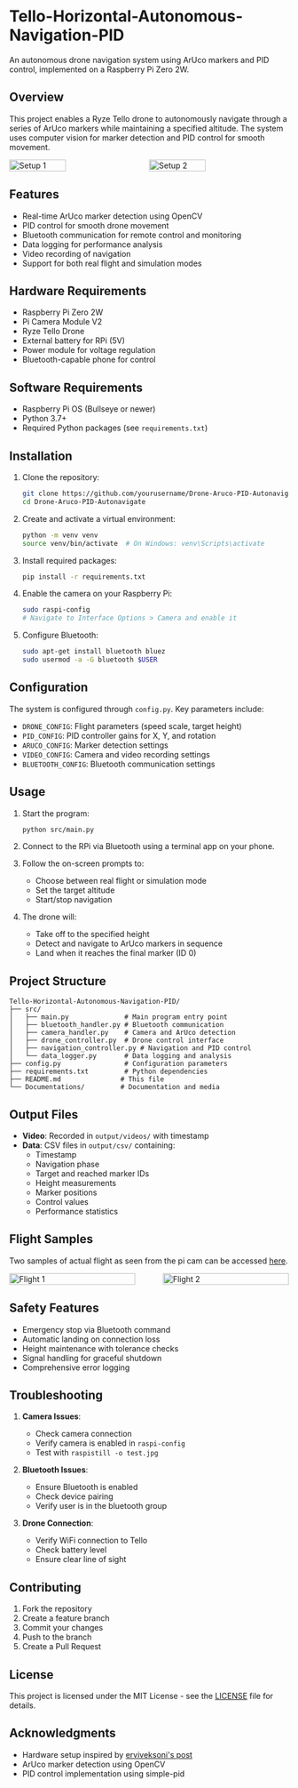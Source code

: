 # Tello-Horizontal-Autonomous-Navigation-PID

An autonomous drone navigation system using ArUco markers and PID control, implemented on a Raspberry Pi Zero 2W.

## Overview

This project enables a Ryze Tello drone to autonomously navigate through a series of ArUco markers while maintaining a specified altitude. The system uses computer vision for marker detection and PID control for smooth movement.

<div style="display: flex;">
  <img src="Documentations/SetupDrone1.jpg" alt="Setup 1" style="width: 45%; margin-right: 5%;"/>
  <img src="Documentations/SetupDrone2.jpg" alt="Setup 2" style="width: 45%;"/>
</div>

## Features

- Real-time ArUco marker detection using OpenCV
- PID control for smooth drone movement
- Bluetooth communication for remote control and monitoring
- Data logging for performance analysis
- Video recording of navigation
- Support for both real flight and simulation modes

## Hardware Requirements

- Raspberry Pi Zero 2W
- Pi Camera Module V2
- Ryze Tello Drone
- External battery for RPi (5V)
- Power module for voltage regulation
- Bluetooth-capable phone for control

## Software Requirements

- Raspberry Pi OS (Bullseye or newer)
- Python 3.7+
- Required Python packages (see `requirements.txt`)

## Installation

1. Clone the repository:
   ```bash
   git clone https://github.com/yourusername/Drone-Aruco-PID-Autonavigate.git
   cd Drone-Aruco-PID-Autonavigate
   ```

2. Create and activate a virtual environment:
   ```bash
   python -m venv venv
   source venv/bin/activate  # On Windows: venv\Scripts\activate
   ```

3. Install required packages:
   ```bash
   pip install -r requirements.txt
   ```

4. Enable the camera on your Raspberry Pi:
   ```bash
   sudo raspi-config
   # Navigate to Interface Options > Camera and enable it
   ```

5. Configure Bluetooth:
   ```bash
   sudo apt-get install bluetooth bluez
   sudo usermod -a -G bluetooth $USER
   ```

## Configuration

The system is configured through `config.py`. Key parameters include:

- `DRONE_CONFIG`: Flight parameters (speed scale, target height)
- `PID_CONFIG`: PID controller gains for X, Y, and rotation
- `ARUCO_CONFIG`: Marker detection settings
- `VIDEO_CONFIG`: Camera and video recording settings
- `BLUETOOTH_CONFIG`: Bluetooth communication settings

## Usage

1. Start the program:
   ```bash
   python src/main.py
   ```

2. Connect to the RPi via Bluetooth using a terminal app on your phone.

3. Follow the on-screen prompts to:
   - Choose between real flight or simulation mode
   - Set the target altitude
   - Start/stop navigation

4. The drone will:
   - Take off to the specified height
   - Detect and navigate to ArUco markers in sequence
   - Land when it reaches the final marker (ID 0)

## Project Structure

```
Tello-Horizontal-Autonomous-Navigation-PID/
├── src/
│   ├── main.py              # Main program entry point
│   ├── bluetooth_handler.py # Bluetooth communication
│   ├── camera_handler.py    # Camera and ArUco detection
│   ├── drone_controller.py  # Drone control interface
│   ├── navigation_controller.py # Navigation and PID control
│   └── data_logger.py       # Data logging and analysis
├── config.py                # Configuration parameters
├── requirements.txt         # Python dependencies
├── README.md               # This file
└── Documentations/         # Documentation and media
```

## Output Files

- **Video**: Recorded in `output/videos/` with timestamp
- **Data**: CSV files in `output/csv/` containing:
  - Timestamp
  - Navigation phase
  - Target and reached marker IDs
  - Height measurements
  - Marker positions
  - Control values
  - Performance statistics

## Flight Samples

Two samples of actual flight as seen from the pi cam can be accessed [here](https://github.com/mangabaycjake/Drone-Aruco-PID-Autonavigate/tree/main/Documentations).

<div style="display: flex;">
  <img src="Documentations/output_video_19.725_0.0832.gif" alt="Flight 1" style="width: 100%; margin-right: 10%;"/>
  <img src="Documentations/output_video_20.882_0.0832.gif" alt="Flight 2" style="width: 100%;"/>
</div>

## Safety Features

- Emergency stop via Bluetooth command
- Automatic landing on connection loss
- Height maintenance with tolerance checks
- Signal handling for graceful shutdown
- Comprehensive error logging

## Troubleshooting

1. **Camera Issues**:
   - Check camera connection
   - Verify camera is enabled in `raspi-config`
   - Test with `raspistill -o test.jpg`

2. **Bluetooth Issues**:
   - Ensure Bluetooth is enabled
   - Check device pairing
   - Verify user is in the bluetooth group

3. **Drone Connection**:
   - Verify WiFi connection to Tello
   - Check battery level
   - Ensure clear line of sight

## Contributing

1. Fork the repository
2. Create a feature branch
3. Commit your changes
4. Push to the branch
5. Create a Pull Request

## License

This project is licensed under the MIT License - see the [LICENSE](LICENSE) file for details.

## Acknowledgments

- Hardware setup inspired by [erviveksoni's post](https://github.com/erviveksoni/raspberrypi-controlled-tello)
- ArUco marker detection using OpenCV
- PID control implementation using simple-pid


